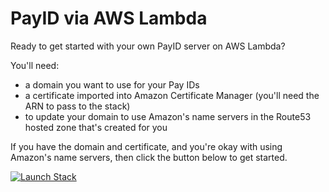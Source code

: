 # PayID via AWS Lambda

Ready to get started with your own PayID server on AWS Lambda?

You'll need:
* a domain you want to use for your Pay IDs
* a certificate imported into Amazon Certificate Manager (you'll need the ARN to pass to the stack)
* to update your domain to use Amazon's name servers in the Route53 hosted zone that's created for you

If you have the domain and certificate, and you're okay with using Amazon's name servers, then click the button below to get started. 

[![Launch Stack](https://s3.amazonaws.com/cloudformation-examples/cloudformation-launch-stack.png)]( https://us-west-1.console.aws.amazon.com/cloudformation/home?region=us-west-1#/stacks/create/review?templateURL=https://raw.githubusercontent.com/xpring-eng/payid-lambda/master/payid-stack.yaml?token=AAKSGXLGFNK7LYBIJL53QH27ENQVO&stackName=my-payid-server)


